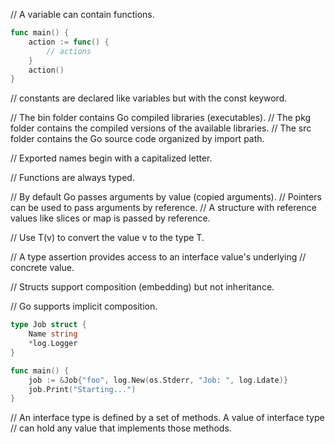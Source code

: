 // A variable can contain functions.
```go
func main() {
    action := func() {
	    // actions
	}
	action()
}
```


// constants are declared like variables but with the const keyword.

// The bin folder contains Go compiled libraries (executables).
// The pkg folder contains the compiled versions of the available libraries.
// The src folder contains the Go source code organized by import path.

// Exported names begin with a capitalized letter.

// Functions are always typed.

// By default Go passes arguments by value (copied arguments).
// Pointers can be used to pass arguments by reference.
// A structure with reference values like slices or map is passed by reference.

// Use T(v) to convert the value v to the type T.

// A type assertion provides access to an interface value's underlying
// concrete value.

// Structs support composition (embedding) but not inheritance.

// Go supports implicit composition.
```go
type Job struct {
    Name string
    *log.Logger
}

func main() {
	job := &Job{"foo", log.New(os.Stderr, "Job: ", log.Ldate)}
	job.Print("Starting...")
}
```

// An interface type is defined by a set of methods. A value of interface type
// can hold any value that implements those methods.






